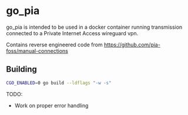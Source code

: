 # go_pia

go_pia is intended to be used in a docker container running transmission connected to a Private Internet Access wireguard vpn.

Contains reverse engineered code from https://github.com/pia-foss/manual-connections

## Building

```sh
CGO_ENABLED=0 go build --ldflags "-w -s"
```

TODO:

- Work on proper error handling 
